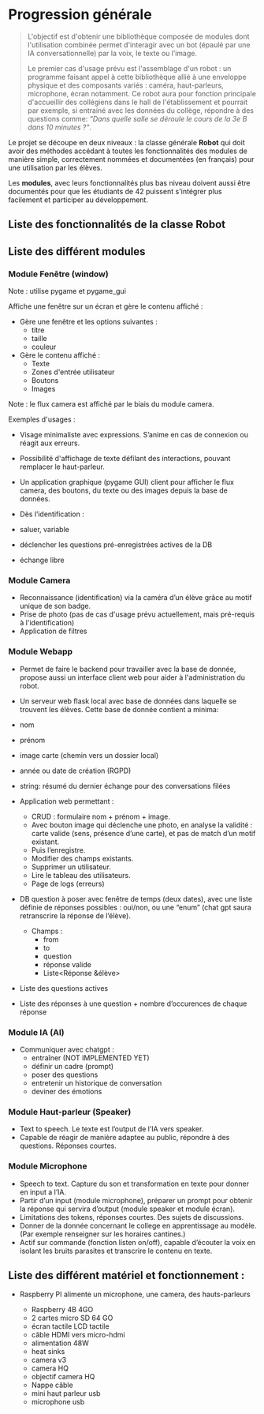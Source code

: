 # Progression générale

> L'objectif est d'obtenir une bibliothèque composée de modules dont l'utilisation combinée permet d'interagir avec un bot (épaulé par une IA conversationnelle) par la voix, le texte ou l’image.
>
> Le premier cas d'usage prévu est l'assemblage d'un robot : un programme faisant appel à cette bibliothèque allié à une enveloppe physique et des composants variés : caméra, haut-parleurs, microphone, écran notamment.
> Ce robot aura pour fonction principale d'accueillir des collégiens dans le hall de l'établissement et pourrait par exemple, si entrainé avec les données du collège, répondre à des questions comme: _"Dans quelle salle se déroule le cours de la 3e B dans 10 minutes ?"_.

Le projet se découpe en deux niveaux : la classe générale **Robot** qui doit avoir des méthodes accédant à toutes les fonctionnalités des modules de manière simple, correctement nommées et documentées (en français) pour une utilisation par les élèves.

Les **modules**, avec leurs fonctionnalités plus bas niveau doivent aussi être documentés pour que les étudiants de 42 puissent s'intégrer plus facilement et participer au développement.

## Liste des fonctionnalités de la classe Robot

## Liste des différent modules

### Module Fenêtre (window)

Note : utilise pygame et pygame_gui

Affiche une fenêtre sur un écran et gère le contenu affiché :
- Gère une fenêtre et les options suivantes :
  - titre
  - taille
  - couleur
- Gère le contenu affiché :
  - Texte
  - Zones d'entrée utilisateur
  - Boutons
  - Images

Note : le flux camera est affiché par le biais du module camera. 

Exemples d'usages :
- Visage minimaliste avec expressions. S’anime en cas de connexion ou réagit aux erreurs.
- Possibilité d'affichage de texte défilant des interactions, pouvant remplacer le haut-parleur.
- Un application graphique (pygame GUI) client pour afficher le flux camera, des boutons, du texte ou des images depuis la base de données.

- Dès l’identification :
- saluer, variable
- déclencher les questions pré-enregistrées actives de la DB
- échange libre

### Module Camera

- Reconnaissance (identification) via la caméra d’un élève grâce au motif unique de son badge.
- Prise de photo (pas de cas d'usage prévu actuellement, mais pré-requis à l'identification)
- Application de filtres

### Module Webapp

- Permet de faire le backend pour travailler avec la base de donnée, propose aussi un interface client web pour aider à l'administration du robot.
- Un serveur web flask local avec base de données dans laquelle se
  trouvent les élèves. Cette base de donnée contient a minima:
- nom
- prénom
- image carte (chemin vers un dossier local)
- année ou date de création (RGPD)
- string: résumé du dernier échange pour des conversations filées

- Application web permettant :

  - CRUD : formulaire nom + prénom + image.
  - Avec bouton image qui déclenche une photo, en analyse la validité : carte valide (sens, présence d’une carte), et pas de match d’un motif existant.
  - Puis l’enregistre.
  - Modifier des champs existants.
  - Supprimer un utilisateur.
  - Lire le tableau des utilisateurs.
  - Page de logs (erreurs)

- DB question à poser avec fenêtre de temps (deux dates), avec une liste définie de réponses possibles : oui/non, ou une “enum” (chat gpt saura retranscrire la réponse de l’élève).
  - Champs :
    - from
    - to
    - question
    - réponse valide
    - Liste<Réponse &élève>
- Liste des questions actives
- Liste des réponses à une question + nombre d’occurences de chaque
  réponse

### Module IA (AI)

- Communiquer avec chatgpt :
  - entraîner (NOT IMPLEMENTED YET)
  - définir un cadre (prompt)
  - poser des questions
  - entretenir un historique de conversation
  - deviner des émotions

### Module Haut-parleur (Speaker)

- Text to speech. Le texte est l’output de l’IA vers speaker.
- Capable de réagir de manière adaptee au public, répondre à des questions. Réponses courtes.

### Module Microphone

- Speech to text. Capture du son et transformation en texte pour donner en input a l’IA.
- Partir d’un input (module microphone), préparer un prompt pour obtenir la réponse qui servira d’output (module speaker et module écran).
- Limitations des tokens, réponses courtes. Des sujets de discussions.
- Donner de la donnée concernant le college en apprentissage au modèle. (Par exemple renseigner sur les horaires cantines.)
- Actif sur commande (fonction listen on/off), capable d’écouter la voix en isolant les bruits parasites et transcrire le contenu en texte.

## Liste des différent matériel et fonctionnement :

- Raspberry PI alimente un microphone, une camera, des hauts-parleurs

  - Raspberry 4B 4GO
  - 2 cartes micro SD 64 GO
  - écran tactile LCD tactile
  - câble HDMI vers micro-hdmi
  - alimentation 48W
  - heat sinks
  - camera v3
  - camera HQ
  - objectif camera HQ
  - Nappe câble
  - mini haut parleur usb
  - microphone usb
